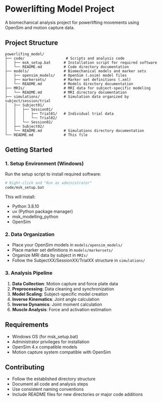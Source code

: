 # Powerlifting Model Project

A biomechanical analysis project for powerlifting movements using OpenSim and motion capture data.

## Project Structure

```
powerlifing_model/
├── code/                   # Scripts and analysis code
│   ├── msk_setup.bat      # Installation script for required software
│   └── README.md          # Code directory documentation
├── models/                # Biomechanical models and marker sets
│   ├── opensim_models/    # OpenSim (.osim) model files
│   ├── markersets/        # Marker set definitions (.xml)
│   └── README.md          # Models directory documentation
├── MRIs/                  # MRI data for subject-specific modeling
│   └── README.md          # MRI directory documentation
├── simulations/           # Simulation data organized by subject/session/trial
│   ├── Subject01/
│   │   ├── Session01/
│   │   │   ├── Trial01/   # Individual trial data
│   │   │   └── Trial02/
│   │   └── Session02/
│   ├── Subject02/
│   └── README.md          # Simulations directory documentation
└── README.md              # This file
```

## Getting Started

### 1. Setup Environment (Windows)

Run the setup script to install required software:

```bash
# Right-click and "Run as administrator"
code/msk_setup.bat
```

This will install:
- Python 3.8.10
- uv (Python package manager)
- msk_modelling_python
- OpenSim

### 2. Data Organization

- Place your OpenSim models in `models/opensim_models/`
- Place marker set definitions in `models/markersets/`
- Organize MRI data by subject in `MRIs/`
- Follow the SubjectXX/SessionXX/TrialXX structure in `simulations/`

### 3. Analysis Pipeline

1. **Data Collection**: Motion capture and force plate data
2. **Preprocessing**: Data cleaning and synchronization
3. **Model Scaling**: Subject-specific model creation
4. **Inverse Kinematics**: Joint angle calculation
5. **Inverse Dynamics**: Joint moment calculation
6. **Muscle Analysis**: Force and activation estimation

## Requirements

- Windows OS (for msk_setup.bat)
- Administrator privileges for installation
- OpenSim 4.x compatible models
- Motion capture system compatible with OpenSim

## Contributing

- Follow the established directory structure
- Document all code and analysis steps
- Use consistent naming conventions
- Include README files for new directories or major code additions